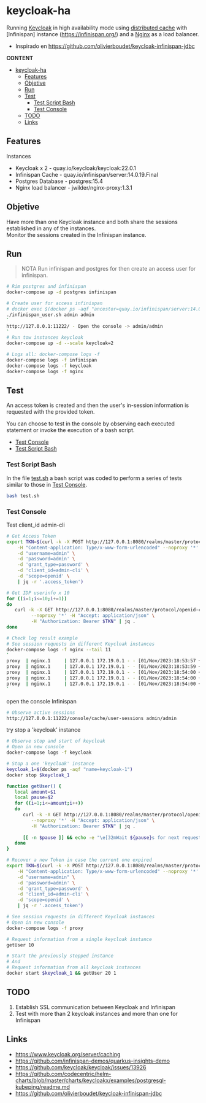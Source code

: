# keycloak-ha

Running [Keycloak](https://quay.io/repository/keycloak/keycloak) in high availability mode using [distributed cache](https://www.keycloak.org/server/caching) with [Infinispan] instance (https://infinispan.org/) and a [Nginx](https://nginx.org/) as a load balancer.

* Inspirado en https://github.com/olivierboudet/keycloak-infinispan-jdbc

**CONTENT**

- [keycloak-ha](#keycloak-ha)
  - [Features](#features)
  - [Objetive](#objetive)
  - [Run](#run)
  - [Test](#test)
    - [Test Script Bash](#test-script-bash)
    - [Test Console](#test-console)
  - [TODO](#todo)
  - [Links](#links)

## Features

Instances

* Keycloak x 2 - quay.io/keycloak/keycloak:22.0.1
* Infinispan Cache - quay.io/infinispan/server:14.0.19.Final
* Postgres Database - postgres:15.4
* Nginx load balancer - jwilder/nginx-proxy:1.3.1

## Objetive

Have more than one Keycloak instance and both share the sessions established in any of the instances.  
Monitor the sessions created in the Infinispan instance.

## Run

>NOTA
>Run infinispan and postgres for then create an access user for infinispan.

```sh
# Rim postgres and infinispan
docker-compose up -d postgres infinispan

# Create user for access infinispan
# docker exec $(docker ps -aqf "ancestor=quay.io/infinispan/server:14.0.19.Final") sh -c './bin/cli.sh user create admin -p admin -g admin'
./infinispan_user.sh admin admin
`
http://127.0.0.1:11222/ - Open the console -> admin/admin
`
# Run tow instances keycloak
docker-compose up -d --scale keycloak=2

# Logs all: docker-compose logs -f
docker-compose logs -f infinispan
docker-compose logs -f keycloak
docker-compose logs -f nginx
```

## Test

An access token is created and then the user's in-session information is requested with the provided token.

You can choose to test in the console by observing each executed statement or invoke the execution of a bash script.

* [Test Console](#test-console)
* [Test Script Bash](#test-script-bash)

### Test Script Bash

In the file [test.sh](test.sh) a bash script was coded to perform a series of tests similar to those in [Test Console](#test-console).

```sh
bash test.sh
```

### Test Console

Test client_id admin-cli

```sh
# Get Access Token
export TKN=$(curl -k -X POST http://127.0.0.1:8080/realms/master/protocol/openid-connect/token \
    -H "Content-application: Type/x-www-form-urlencoded" --noproxy '*' \
    -d "username=admin" \
    -d 'password=admin' \
    -d 'grant_type=password' \
    -d 'client_id=admin-cli' \
    -d 'scope=openid' \
    | jq -r '.access_token')

# Get IDP userinfo x 10
for ((i=1;i<=10;i+=1)) 
do 
   curl -k -X GET http://127.0.0.1:8080/realms/master/protocol/openid-connect/userinfo \
         --noproxy '*' -H "Accept: application/json" \
         -H "Authorization: Bearer $TKN" | jq .
done

# Check log result example
# See session requests in different Keycloak instances
docker-compose logs -f nginx --tail 11
`
proxy  | nginx.1     | 127.0.0.1 172.19.0.1 - - [01/Nov/2023:18:53:57 +0000] "POST /realms/master/protocol/openid-connect/token HTTP/1.1" 200 2855 "-" "curl/7.68.0" "172.19.0.4:8080"
proxy  | nginx.1     | 127.0.0.1 172.19.0.1 - - [01/Nov/2023:18:53:59 +0000] "GET /realms/master/protocol/openid-connect/userinfo HTTP/1.1" 200 98 "-" "curl/7.68.0" "172.19.0.6:8080"
proxy  | nginx.1     | 127.0.0.1 172.19.0.1 - - [01/Nov/2023:18:54:00 +0000] "GET /realms/master/protocol/openid-connect/userinfo HTTP/1.1" 200 98 "-" "curl/7.68.0" "172.19.0.4:8080"
proxy  | nginx.1     | 127.0.0.1 172.19.0.1 - - [01/Nov/2023:18:54:00 +0000] "GET /realms/master/protocol/openid-connect/userinfo HTTP/1.1" 200 98 "-" "curl/7.68.0" "172.19.0.6:8080"
proxy  | nginx.1     | 127.0.0.1 172.19.0.1 - - [01/Nov/2023:18:54:00 +0000] "GET /realms/master/protocol/openid-connect/userinfo HTTP/1.1" 200 98 "-" "curl/7.68.0" "172.19.0.4:8080"
`
```

open the console Infinispan

```sh
# Observe active sessions
http://127.0.0.1:11222/console/cache/user-sessions admin/admin
```

try stop a 'keycloak' instance

```sh
# Observe stop and start of keycloak
# Open in new console
docker-compose logs -f keycloak

# Stop a one 'keycloak' instance
keycloak_1=$(docker ps -aqf "name=keycloak-1")
docker stop $keycloak_1

function getUser() {
   local amount=$1
   local pause=$2
   for ((i=1;i<=amount;i++))
   do
      curl -k -X GET http://127.0.0.1:8080/realms/master/protocol/openid-connect/userinfo \
         --noproxy '*' -H "Accept: application/json" \
         -H "Authorization: Bearer $TKN" | jq .
      
      [[ -n $pause ]] && echo -e "\e[32mWait ${pause}s for next request..\e[0m" && sleep $pause;
   done
}

# Recover a new Token in case the current one expired
export TKN=$(curl -k -X POST http://127.0.0.1:8080/realms/master/protocol/openid-connect/token \
    -H "Content-application: Type/x-www-form-urlencoded" --noproxy '*' \
    -d "username=admin" \
    -d 'password=admin' \
    -d 'grant_type=password' \
    -d 'client_id=admin-cli' \
    -d 'scope=openid' \
    | jq -r '.access_token')

# See session requests in different Keycloak instances
# Open in new console
docker-compose logs -f proxy

# Request information from a single keycloak instance
getUser 10

# Start the previously stopped instance
# And
# Request information from all keycloak instances
docker start $keycloak_1 && getUser 20 1
```

## TODO

1. Establish SSL communication between Keycloak and Infinispan
2. Test with more than 2 keycloak instances and more than one for Infinispan

## Links

* https://www.keycloak.org/server/caching
* https://github.com/infinispan-demos/quarkus-insights-demo
* https://github.com/keycloak/keycloak/issues/13926
* https://github.com/codecentric/helm-charts/blob/master/charts/keycloakx/examples/postgresql-kubeping/readme.md
* https://github.com/olivierboudet/keycloak-infinispan-jdbc
